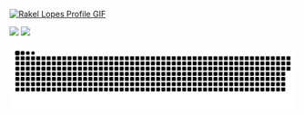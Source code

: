 <a href="https://github.com/RakelLopes">![Rakel Lopes Profile GIF](./assets/readme-img.gif)</a>
<div>
  <img height="180em" src="https://github-readme-stats.vercel.app/api?username=rakellopes&show_icons=true&title_color=ffffff&text_color=dddddd&icon_color=666666&border_color=555555&bg_color=111111&locale=pt-BR&border_radius=10&include_all_commits=true&count_private=true&show_owner=true"/>
   <img height="180em" src="https://github-readme-stats.vercel.app/api/top-langs/?username=rakellopes&title_color=ffffff&text_color=dddddd&border_color=555555&bg_color=111111&locale=pt-BR&border_radius=10&size_weight=0.5&count_weight=0.5&layout=compact"/>
</div>

![Snake animation](./github-user-contribution.svg)
